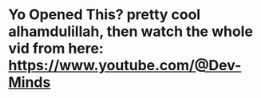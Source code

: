  # Yo Opened This? pretty cool alhamdulillah, then watch the whole vid from here: https://www.youtube.com/@Dev-Minds